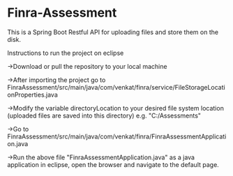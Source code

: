 # Finra-Assessment

This is a Spring Boot Restful API for uploading files and store them on the disk. 

Instructions to run the project on eclipse

->Download or pull the repository to your local machine

->After importing the project go to FinraAssessment/src/main/java/com/venkat/finra/service/FileStorageLocationProperties.java

->Modify the variable directoryLocation to your desired file system location (uploaded files are saved into this directory) e.g. "C:/Assessments"

->Go to FinraAssessment/src/main/java/com/venkat/finra/FinraAssessmentApplication.java

->Run the above file "FinraAssessmentApplication.java" as a java application in eclipse, open the browser and navigate to the default page.
